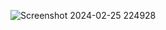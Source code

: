 ![Screenshot 2024-02-25 224928](https://github.com/VladislavKovalevich/ChargingStationValidation/assets/48410663/5103a919-232a-4415-8837-fdcd52f6c790)
